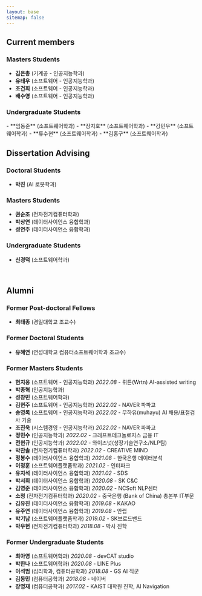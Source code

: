 ```yaml
---
layout: base
sitemap: false
---
```


<h2 class="hr-bottom">Current members</h2>
<h3>Masters Students</h3>

- **김은총** (기계공 - 인공지능학과)
- **유태우** (소프트웨어 - 인공지능학과)
- **조건희** (소프트웨어 - 인공지능학과)
- **배수영** (소프트웨어 - 인공지능학과)

<h3>Undergraduate Students</h3>
- **임동준** (소프트웨어학과)
- **장지호** (소프트웨어학과)
- **강민우** (소프트웨어학과)
- **류수현** (소프트웨어학과)
- **김홍구** (소프트웨어학과)

<br>
<h2 class="hr-bottom">Dissertation Advising</h2>
<h3>Doctoral Students</h3>

- **박진** (AI 로봇학과)

<h3>Masters Students</h3>

- **권순조** (전자전기컴퓨터학과)
- **박상연** (데이터사이언스 융합학과)
- **성연주** (데이터사이언스 융합학과)

<h3>Undergraduate Students</h3>

- **신경덕** (소프트웨어학과)


<br>
<h2 class="hr-bottom">Alumni</h2>
<h3>Former Post-doctoral Fellows</h3>

- **최태종** (경일대학교 조교수)

<h3>Former Doctoral Students</h3>

- **유혜연** (연성대학교 컴퓨터소프트웨어학과 조교수) 

<h3>Former Masters Students</h3>

- **현지웅** (소프트웨어 - 인공지능학과) *2022.08* - 뤼튼(Wrtn) AI-assisted writing  
- **박종혁** (인공지능학과) 
- **성창민** (소프트웨어학과) 
- **김현주** (소프트웨어 - 인공지능학과) *2022.02* - NAVER 파파고 
- **송영록** (소프트웨어 - 인공지능학과) *2022.02* - 무하유(muhayu) AI 채용/표절검사 기술
- **조진욱** (시스템경영 - 인공지능학과) *2022.02* - NAVER 파파고 
- **정민수** (인공지능학과) *2022.02* - 크래프트테크놀로지스 금융 IT
- **전현규** (인공지능학과) *2022.02* - 와이즈넛(성장기술연구소/NLP팀) 
- **박찬솔** (전자전기컴퓨터학과) *2022.02* - CREATIVE MIND 
- **정봉수** (데이터사이언스 융합학과) *2021.08* - 한국은행 데이터분석
- **이정훈** (소프트웨어플랫폼학과) *2021.02* - 인터파크
- **유지석** (데이터사이언스 융합학과) *2021.02* - SDS
- **박서희** (데이터사이언스 융합학과) *2020.08* - SK C&C
- **김영준** (데이터사이언스 융합학과) *2020.02* - NCSoft NLP센터
- **소청** (전자전기컴퓨터학과) *2020.02* - 중국은행 (Bank of China) 총본부 IT부문
- **김유진** (데이터사이언스 융합학과) *2019.08* - KAKAO
- **유주연** (데이터사이언스 융합학과) *2019.08* - 안랩
- **박기남** (소프트웨어플랫폼학과) *2019.02* - SK브로드밴드
- **박우현** (전자전기컴퓨터학과) *2018.08* - 박사 진학

<h3>Former Undergraduate Students</h3>

- **최아영** (소프트웨어학과) *2020.08* - devCAT studio
- **박한나** (소프트웨어학과) *2020.08* - LINE Plus
- **이석범** (심리학과, 컴퓨터공학과) *2018.08* - GS AI 직군
- **김동민** (컴퓨터공학과) *2018.08* - 네이버
- **장명재** (컴퓨터공학과) *2017.02* - KAIST 대학원 진학, AI Navigation
